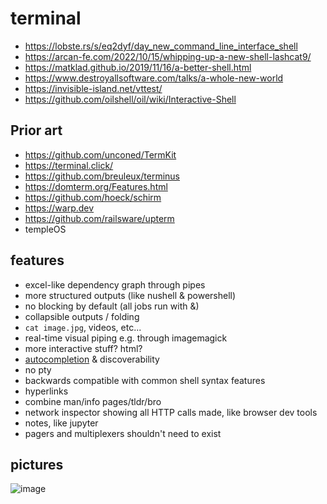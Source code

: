 # terminal

* https://lobste.rs/s/eq2dyf/day_new_command_line_interface_shell
* https://arcan-fe.com/2022/10/15/whipping-up-a-new-shell-lashcat9/
* https://matklad.github.io/2019/11/16/a-better-shell.html
* https://www.destroyallsoftware.com/talks/a-whole-new-world
* https://invisible-island.net/vttest/
* https://github.com/oilshell/oil/wiki/Interactive-Shell

## Prior art
* https://github.com/unconed/TermKit
* https://terminal.click/
* https://github.com/breuleux/terminus
* https://domterm.org/Features.html
* https://github.com/hoeck/schirm
* https://warp.dev
* https://github.com/railsware/upterm
* templeOS


## features
* excel-like dependency graph through pipes
* more structured outputs (like nushell & powershell)
* no blocking by default (all jobs run with &)
* collapsible outputs / folding
* `cat image.jpg`, videos, etc...
* real-time visual piping e.g. through imagemagick
* more interactive stuff? html?
* [autocompletion](https://fig.io/) & discoverability
* no pty
* backwards compatible with common shell syntax features
* hyperlinks
* combine man/info pages/tldr/bro
* network inspector showing all HTTP calls made, like browser dev tools
* notes, like jupyter
* pagers and multiplexers shouldn't need to exist

## pictures
![image](https://github.com/benwaffle/terminal/assets/1713819/9796cd61-8e2c-45e7-b4ae-c24ef8a10533)

